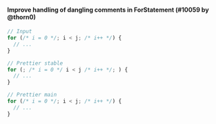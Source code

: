 #### Improve handling of dangling comments in ForStatement (#10059 by @thorn0)

<!-- prettier-ignore -->
```jsx
// Input
for (/* i = 0 */; i < j; /* i++ */) {
  // ...
}

// Prettier stable
for (; /* i = 0 */ i < j /* i++ */; ) {
  // ...
}

// Prettier main
for (/* i = 0 */; i < j; /* i++ */) {
  // ...
}
```
